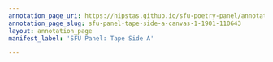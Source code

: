 ```yaml
---
annotation_page_uri: https://hipstas.github.io/sfu-poetry-panel/annotations/sfu-panel-tape-side-a-canvas-1-1901-110643.json
annotation_page_slug: sfu-panel-tape-side-a-canvas-1-1901-110643
layout: annotation_page
manifest_label: 'SFU Panel: Tape Side A'

---
```

